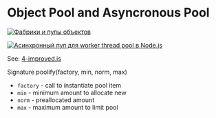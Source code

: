 # Object Pool and Asyncronous Pool

[![Фабрики и пулы объектов](https://img.youtube.com/vi/Ax_mSvadFp8/0.jpg)](https://www.youtube.com/watch?v=Ax_mSvadFp8)

[![Асинхронный пул для worker thread pool в Node.js](https://img.youtube.com/vi/Jj5KZRq4wYI/0.jpg)](https://www.youtube.com/watch?v=Jj5KZRq4wYI)

See: [4-improved.js](https://github.com/HowProgrammingWorks/Pool/blob/master/JavaScript/4-improved.js)

Signature poolify(factory, min, norm, max)
- `factory` - call to instantiate pool item
- `min` - minimum amount to allocate new
- `norm` - preallocated amount
- `max` - maximum amount to limit pool
